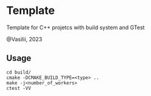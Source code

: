 # Template

Template for C++ projetcs with build system and GTest

@Vasilii, 2023
## Usage

```
cd build/
cmake -DCMAKE_BUILD_TYPE=<type> ..
make -j<number_of_workers>
ctest -VV
```
